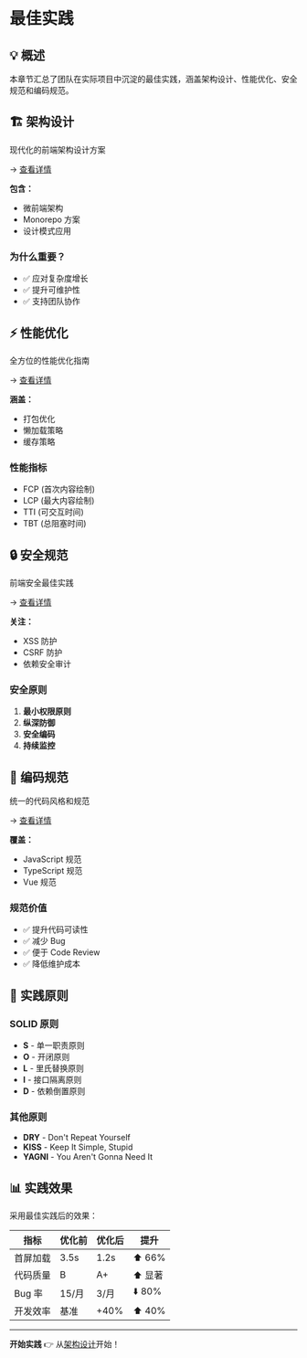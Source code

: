 # 最佳实践

## 💡 概述

本章节汇总了团队在实际项目中沉淀的最佳实践，涵盖架构设计、性能优化、安全规范和编码规范。

## 🏗️ 架构设计

现代化的前端架构设计方案

→ [查看详情](./architecture/)

**包含：**

- 微前端架构
- Monorepo 方案
- 设计模式应用

### 为什么重要？

- ✅ 应对复杂度增长
- ✅ 提升可维护性
- ✅ 支持团队协作

## ⚡ 性能优化

全方位的性能优化指南

→ [查看详情](./performance/)

**涵盖：**

- 打包优化
- 懒加载策略
- 缓存策略

### 性能指标

- FCP (首次内容绘制)
- LCP (最大内容绘制)
- TTI (可交互时间)
- TBT (总阻塞时间)

## 🔒 安全规范

前端安全最佳实践

→ [查看详情](./security/)

**关注：**

- XSS 防护
- CSRF 防护
- 依赖安全审计

### 安全原则

1. **最小权限原则**
2. **纵深防御**
3. **安全编码**
4. **持续监控**

## 📝 编码规范

统一的代码风格和规范

→ [查看详情](./coding-standards/)

**覆盖：**

- JavaScript 规范
- TypeScript 规范
- Vue 规范

### 规范价值

- ✅ 提升代码可读性
- ✅ 减少 Bug
- ✅ 便于 Code Review
- ✅ 降低维护成本

## 🎯 实践原则

### SOLID 原则

- **S** - 单一职责原则
- **O** - 开闭原则
- **L** - 里氏替换原则
- **I** - 接口隔离原则
- **D** - 依赖倒置原则

### 其他原则

- **DRY** - Don't Repeat Yourself
- **KISS** - Keep It Simple, Stupid
- **YAGNI** - You Aren't Gonna Need It

## 📊 实践效果

采用最佳实践后的效果：

| 指标     | 优化前 | 优化后 | 提升    |
| -------- | ------ | ------ | ------- |
| 首屏加载 | 3.5s   | 1.2s   | ⬆️ 66%  |
| 代码质量 | B      | A+     | ⬆️ 显著 |
| Bug 率   | 15/月  | 3/月   | ⬇️ 80%  |
| 开发效率 | 基准   | +40%   | ⬆️ 40%  |

---

**开始实践** 👉 从[架构设计](./architecture/)开始！
